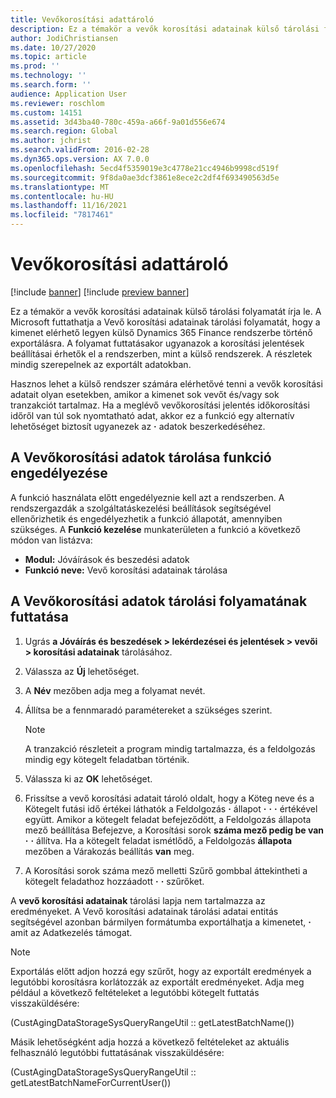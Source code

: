 ```yaml
---
title: Vevőkorosítási adattároló
description: Ez a témakör a vevők korosítási adatainak külső tárolási folyamatát írja le. A vevői korosítási adattárolási folyamat futtatásával elérhetővé teszi a kimenetet egy külső rendszerbe történő exportálásra.
author: JodiChristiansen
ms.date: 10/27/2020
ms.topic: article
ms.prod: ''
ms.technology: ''
ms.search.form: ''
audience: Application User
ms.reviewer: roschlom
ms.custom: 14151
ms.assetid: 3d43ba40-780c-459a-a66f-9a01d556e674
ms.search.region: Global
ms.author: jchrist
ms.search.validFrom: 2016-02-28
ms.dyn365.ops.version: AX 7.0.0
ms.openlocfilehash: 5ecd4f5359019e3c4778e21cc4946b9998cd519f
ms.sourcegitcommit: 9f8da0ae3dcf3861e8ece2c2df4f693490563d5e
ms.translationtype: MT
ms.contentlocale: hu-HU
ms.lasthandoff: 11/16/2021
ms.locfileid: "7817461"
---
```

# <a name="customer-aging-data-storage"></a>Vevőkorosítási adattároló

[!include [banner](../includes/banner.md)]
[!include [preview banner](../includes/preview-banner.md)]

Ez a témakör a vevők korosítási adatainak külső tárolási folyamatát írja le. A Microsoft futtathatja a Vevő korosítási adatainak tárolási folyamatát, hogy a kimenet elérhető legyen külső Dynamics 365 Finance rendszerbe történő exportálásra. A folyamat futtatásakor ugyanazok a korosítási jelentések beállításai érhetők el a rendszerben, mint a külső rendszerek. A részletek mindig szerepelnek az exportált adatokban.

Hasznos lehet a külső rendszer számára elérhetővé tenni a vevők korosítási adatait olyan esetekben, amikor a kimenet sok vevőt és/vagy sok tranzakciót tartalmaz. Ha a meglévő vevőkorosítási jelentés időkorosítási időről van túl sok nyomtatható adat, akkor ez a funkció egy alternatív lehetőséget biztosít ugyanezek az **·** adatok beszerkedéséhez.

## <a name="enable-the-customer-aging-data-storage-feature"></a>A Vevőkorosítási adatok tárolása funkció engedélyezése

A funkció használata előtt engedélyeznie kell azt a rendszerben. A rendszergazdák a szolgáltatáskezelési beállítások segítségével ellenőrizhetik és engedélyezhetik a funkció állapotát, amennyiben szükséges. A **Funkció kezelése** munkaterületen a funkció a következő módon van listázva:

- **Modul:** Jóváírások és beszedési adatok
- **Funkció neve:** Vevő korosítási adatainak tárolása

## <a name="run-the-customer-aging-data-storage-process"></a>A Vevőkorosítási adatok tárolási folyamatának futtatása

1. Ugrás **a Jóváírás és beszedések \> lekérdezései és jelentések \> vevői \> korosítási adatainak** tárolásához.
2. Válassza az **Új** lehetőséget.
3. A **Név** mezőben adja meg a folyamat nevét.
4. Állítsa be a fennmaradó paramétereket a szükséges szerint.

    > [!NOTE]
    > A tranzakció részleteit a program mindig tartalmazza, és a feldolgozás mindig egy kötegelt feladatban történik.

5. Válassza ki az **OK** lehetőséget.
6. Frissítse a vevő korosítási adatait tároló oldalt, hogy a Köteg neve és a Kötegelt futási idő értékei láthatók a Feldolgozás **·** állapot **·** **·** **·** értékével együtt. Amikor a kötegelt feladat befejeződött, a Feldolgozás állapota mező beállítása Befejezve, a Korosítási sorok **száma mező pedig be van** **·** **·** állítva. Ha a kötegelt feladat ismétlődő, a Feldolgozás **állapota** mezőben a Várakozás beállítás **van** meg.
7. A Korosítási sorok száma mező melletti Szűrő gombbal áttekintheti a kötegelt feladathoz hozzáadott **·** **·** szűrőket.

A **vevő korosítási adatainak** tárolási lapja nem tartalmazza az eredményeket. A Vevő korosítási adatainak tárolási adatai entitás segítségével azonban bármilyen formátumba exportálhatja a kimenetet, **·** amit az Adatkezelés támogat.

> [!NOTE]
> Exportálás előtt adjon hozzá egy szűrőt, hogy az exportált eredmények a legutóbbi korosításra korlátozzák az exportált eredményeket. Adja meg például a következő feltételeket a legutóbbi kötegelt futtatás visszaküldésére:
>
> (CustAgingDataStorageSysQueryRangeUtil :: getLatestBatchName())
>
> Másik lehetőségként adja hozzá a következő feltételeket az aktuális felhasználó legutóbbi futtatásának visszaküldésére:
>
> (CustAgingDataStorageSysQueryRangeUtil :: getLatestBatchNameForCurrentUser())
